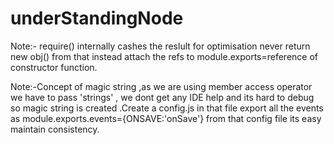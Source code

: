 # underStandingNode

Note:- require() internally  cashes the reslult for optimisation never return new obj() from that instead attach the refs to module.exports=reference of constructor function.

Note:-Concept of magic string ,as we are using member access operator we have to pass 'strings' , we dont get any IDE help and its hard to debug so magic string is created .Create a config.js in that file export all the events as module.exports.events={ONSAVE:'onSave'} from that config file its easy maintain consistency.
